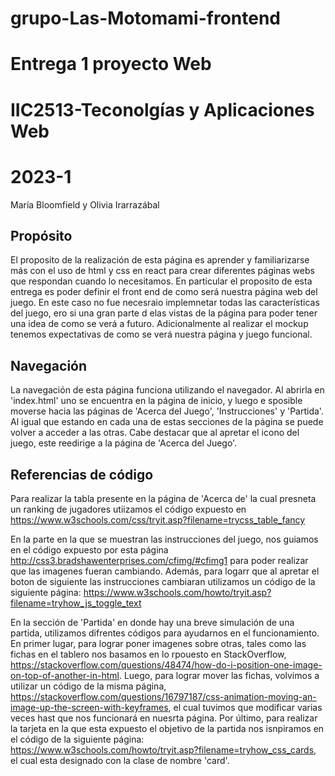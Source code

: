 # grupo-Las-Motomami-frontend
# Entrega 1 proyecto Web
# IIC2513-Teconolgías y Aplicaciones Web
# 2023-1

María Bloomfield y Olivia Irarrazábal

## Propósito
El proposito de la realización de esta página es aprender y familiarizarse más con el uso de html y css en react para crear diferentes páginas webs que respondan cuando lo necesitamos. En particular el proposito de esta entrega es poder definir el front end de como será nuestra página web del juego. En este caso no fue necesraio implemnetar todas las características del juego, ero si una gran parte d elas vistas de la página para poder tener una idea de como se verá a futuro. Adicionalmente al realizar el mockup tenemos expectativas de como se verá nuestra página y juego funcional.


## Navegación
La navegación de esta página funciona utilizando el navegador. Al abrirla en 'index.html' uno se encuentra en la página de inicio, y luego e sposible moverse hacia las páginas de 'Acerca del Juego', 'Instrucciones' y 'Partida'. Al igual que estando en cada una de estas secciones de la página se puede volver a acceder a las otras. Cabe destacar que al apretar el icono del juego, este reedirige a la página de 'Acerca del Juego'.

## Referencias de código

Para realizar la tabla presente en la página de 'Acerca de' la cual presneta un ranking de jugadores utiizamos el código expuesto en https://www.w3schools.com/css/tryit.asp?filename=trycss_table_fancy

En la parte en la que se muestran las instrucciones del juego, nos guiamos en el código expuesto por esta página http://css3.bradshawenterprises.com/cfimg/#cfimg1 para poder realizar que las imagenes fueran cambiando. Además, para logarr que al apretar el boton de siguiente las instrucciones cambiaran utilizamos un código de la siguiente página: https://www.w3schools.com/howto/tryit.asp?filename=tryhow_js_toggle_text

En la sección de 'Partida' en donde hay una breve simulación de una partida, utilizamos difrentes códigos para ayudarnos en el funcionamiento. En primer lugar, para lograr poner imagenes sobre otras, tales como las fichas en el tablero nos basamos en lo rpouesto en StackOverflow, https://stackoverflow.com/questions/48474/how-do-i-position-one-image-on-top-of-another-in-html. Luego, para lograr mover las fichas, volvimos a utilizar un código de la misma página, https://stackoverflow.com/questions/16797187/css-animation-moving-an-image-up-the-screen-with-keyframes, el cual tuvimos que modificar varias veces hast que nos funcionará en nuesrta página. Por último, para realizar la tarjeta en la que esta expuesto el objetivo de la partida nos isnpiramos en el código de la siguiente página: https://www.w3schools.com/howto/tryit.asp?filename=tryhow_css_cards, el cual esta designado con la clase de nombre 'card'.